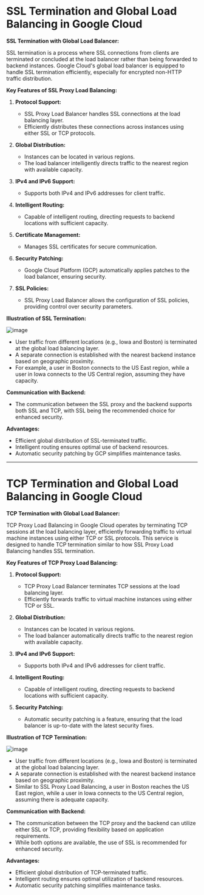 # SSL Termination and Global Load Balancing in Google Cloud

**SSL Termination with Global Load Balancer:**

SSL termination is a process where SSL connections from clients are terminated or concluded at the load balancer rather than being forwarded to backend instances. Google Cloud's global load balancer is equipped to handle SSL termination efficiently, especially for encrypted non-HTTP traffic distribution.

**Key Features of SSL Proxy Load Balancing:**

1. **Protocol Support:**
   - SSL Proxy Load Balancer handles SSL connections at the load balancing layer.
   - Efficiently distributes these connections across instances using either SSL or TCP protocols.

2. **Global Distribution:**
   - Instances can be located in various regions.
   - The load balancer intelligently directs traffic to the nearest region with available capacity.

3. **IPv4 and IPv6 Support:**
   - Supports both IPv4 and IPv6 addresses for client traffic.

4. **Intelligent Routing:**
   - Capable of intelligent routing, directing requests to backend locations with sufficient capacity.

5. **Certificate Management:**
   - Manages SSL certificates for secure communication.

6. **Security Patching:**
   - Google Cloud Platform (GCP) automatically applies patches to the load balancer, ensuring security.

7. **SSL Policies:**
   - SSL Proxy Load Balancer allows the configuration of SSL policies, providing control over security parameters.

**Illustration of SSL Termination:**

![image](https://github.com/ZainYoussef/Google-ACE-Courses-Notes/assets/85849430/35c1bf88-9fde-45c2-8e1a-6fd6e82edde2)

- User traffic from different locations (e.g., Iowa and Boston) is terminated at the global load balancing layer.
- A separate connection is established with the nearest backend instance based on geographic proximity.
- For example, a user in Boston connects to the US East region, while a user in Iowa connects to the US Central region, assuming they have capacity.

**Communication with Backend:**

- The communication between the SSL proxy and the backend supports both SSL and TCP, with SSL being the recommended choice for enhanced security.

**Advantages:**

- Efficient global distribution of SSL-terminated traffic.
- Intelligent routing ensures optimal use of backend resources.
- Automatic security patching by GCP simplifies maintenance tasks.
---
# TCP Termination and Global Load Balancing in Google Cloud

**TCP Termination with Global Load Balancer:**

TCP Proxy Load Balancing in Google Cloud operates by terminating TCP sessions at the load balancing layer, efficiently forwarding traffic to virtual machine instances using either TCP or SSL protocols. This service is designed to handle TCP termination similar to how SSL Proxy Load Balancing handles SSL termination.

**Key Features of TCP Proxy Load Balancing:**

1. **Protocol Support:**
   - TCP Proxy Load Balancer terminates TCP sessions at the load balancing layer.
   - Efficiently forwards traffic to virtual machine instances using either TCP or SSL.

2. **Global Distribution:**
   - Instances can be located in various regions.
   - The load balancer automatically directs traffic to the nearest region with available capacity.

3. **IPv4 and IPv6 Support:**
   - Supports both IPv4 and IPv6 addresses for client traffic.

4. **Intelligent Routing:**
   - Capable of intelligent routing, directing requests to backend locations with sufficient capacity.

5. **Security Patching:**
   - Automatic security patching is a feature, ensuring that the load balancer is up-to-date with the latest security fixes.

**Illustration of TCP Termination:**

![image](https://github.com/ZainYoussef/Google-ACE-Courses-Notes/assets/85849430/5f2ff469-78db-40fc-b09b-85efdd49d688)

- User traffic from different locations (e.g., Iowa and Boston) is terminated at the global load balancing layer.
- A separate connection is established with the nearest backend instance based on geographic proximity.
- Similar to SSL Proxy Load Balancing, a user in Boston reaches the US East region, while a user in Iowa connects to the US Central region, assuming there is adequate capacity.

**Communication with Backend:**

- The communication between the TCP proxy and the backend can utilize either SSL or TCP, providing flexibility based on application requirements.
- While both options are available, the use of SSL is recommended for enhanced security.

**Advantages:**

- Efficient global distribution of TCP-terminated traffic.
- Intelligent routing ensures optimal utilization of backend resources.
- Automatic security patching simplifies maintenance tasks.

